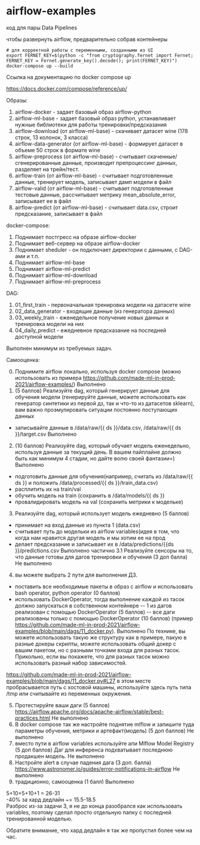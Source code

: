 # airflow-examples
код для пары Data Pipelines

чтобы развернуть airflow, предварительно собрав контейнеры
~~~
# для корректной работы с переменными, созданными из UI
export FERNET_KEY=$(python -c "from cryptography.fernet import Fernet; FERNET_KEY = Fernet.generate_key().decode(); print(FERNET_KEY)")
docker-compose up --build
~~~
Ссылка на документацию по docker compose up
  
https://docs.docker.com/compose/reference/up/
  
Образы:  
1. airflow-docker - задает базовый образ airflow-python  
2. airflow-ml-base - задает базовый образ python, устанавливает нужные библиотеки для работы тренировки/предсказания  
3. airflow-download (от airflow-ml-base) - скачивает датасет wine (178 строк, 13 колонок, 3 класса)  
4. airflow-data-generator (от airflow-ml-base) - формирует датасет в объеме 50 строк в формате wine  
5. airflow-preprocess (от airflow-ml-base) - считывает скаченные/сгенерированные данные, производит препроцессинг данных, разделяет на трейн/тест.  
6. airflow-train (от airflow-ml-base) - считывает подготовленные данные, тренирует модель, записывает дамп модели в файл  
7. airflow-valid (от airflow-ml-base) - считывает подготовленные тестовые данные, рассчитывает метрику mean_absolute_error, записывает ее в файл  
8. airflow-predict (от airflow-ml-base) - считывает data.csv, строит предсказание, записывает в файл  
    
docker-compose:  
1. Поднимает постгресс на образе airflow-docker  
2. Поднимает веб-сервер на образе airflow-docker  
3. Поднимает sheduler - он подключает директории с данными, с DAG-ами и т.п.  
4. Поднимает airflow-ml-base  
5. Поднимает airflow-ml-predict  
6. Поднимает airflow-ml-download  
7. Поднимает airflow-ml-preprocess  
  
DAG:  
1. 01_first_train - первоначальная тренировка модели на датасете wine  
2. 02_data_generator - входящие данные (из генератора данных)  
3. 03_weekly_train - еженедельное получение новых данных и тренировка модели на них  
4. 04_daily_predict - ежедневное предсказание на последней доступной модели  
  
Выполнен минимум из требуемых задач.  
  
Самооценка:

0. Поднимите airflow локально, используя docker compose (можно использовать из примера https://github.com/made-ml-in-prod-2021/airflow-examples/) 
Выполнено
1. (5 баллов) Реализуйте dag, который генерирует данные для обучения модели (генерируйте данные, можете использовать как генератор синтетики из первой дз, так и что-то из датасетов sklearn), вам важно проэмулировать ситуации постоянно поступающих данных
- записывайте данные в /data/raw/{{ ds }}/data.csv, /data/raw/{{ ds }}/target.csv
Выполнено
2. (10 баллов) Реализуйте dag, который обучает модель еженедельно, используя данные за текущий день. В вашем пайплайне должно быть как минимум 4 стадии, но дайте волю своей фантазии=)
Выполнено
- подготовить данные для обучения(например, считать из /data/raw/{{ ds }} и положить /data/processed/{{ ds }}/train_data.csv)
- расплитить их на train/val
- обучить модель на train (сохранить в /data/models/{{ ds }} 
- провалидировать модель на val (сохранить метрики к модельке)

3. Реализуйте dag, который использует модель ежедневно (5 баллов)
- принимает на вход данные из пункта 1 (data.csv)
- считывает путь до модельки из airflow variables(идея в том, что когда нам нравится другая модель и мы хотим ее на прод 
- делает предсказание и записывает их в /data/predictions/{{ds }}/predictions.csv
Выполнено частично
3.1  Реализуйте сенсоры на то, что данные готовы для дагов тренировки и обучения (3 доп балла)
Не выполнено
4. вы можете выбрать 2 пути для выполнения ДЗ. 
- поставить все необходимые пакеты в образ с airflow и использовать bash operator, python operator (0 баллов)
- использовать DockerOperator, тогда выполнение каждой из тасок должно запускаться в собственном контейнере
-- 1 из дагов реализован с помощью DockerOperator (5 баллов)
-- все даги реализованы только с помощью DockerOperator (10 баллов) (пример https://github.com/made-ml-in-prod-2021/airflow-examples/blob/main/dags/11_docker.py).
Выполнено
По технике, вы можете использовать такую же структуру как в примере, пакую в разные докеры скрипты, можете использовать общий докер с вашим пакетом, но с разными точками входа для разных тасок. 
Прикольно, если вы покажете, что для разных тасок можно использовать разный набор зависимостей. 

https://github.com/made-ml-in-prod-2021/airflow-examples/blob/main/dags/11_docker.py#L27 в этом месте пробрасывается путь с хостовой машины, используйте здесь путь типа /tmp или считывайте из переменных окружения.

5. Протестируйте ваши даги (5 баллов) https://airflow.apache.org/docs/apache-airflow/stable/best-practices.html 
Не выполнено
6. В docker compose так же настройте поднятие mlflow и запишите туда параметры обучения, метрики и артефакт(модель) (5 доп баллов)
Не выполнено
7. вместо пути в airflow variables  используйте апи Mlflow Model Registry (5 доп баллов)
Даг для инференса подхватывает последнюю продакшен модель. 
Не выполнено
8. Настройте alert в случае падения дага (3 доп. балла)
https://www.astronomer.io/guides/error-notifications-in-airflow
Не выполнено
9. традиционно, самооценка (1 балл)
Выполнено
  
5+10+5+10+1 = 26-31  
-40% за хард дедлайн ~= 15.5-18.5  
Разброс из-за задачи 3, я не до конца разобрался как использовать variables, поэтому сделал просто отдельную папку с последней тренированной моделью.  
  
Обратите внимание, что хард дедлайн я так же пропустил более чем на час.  
